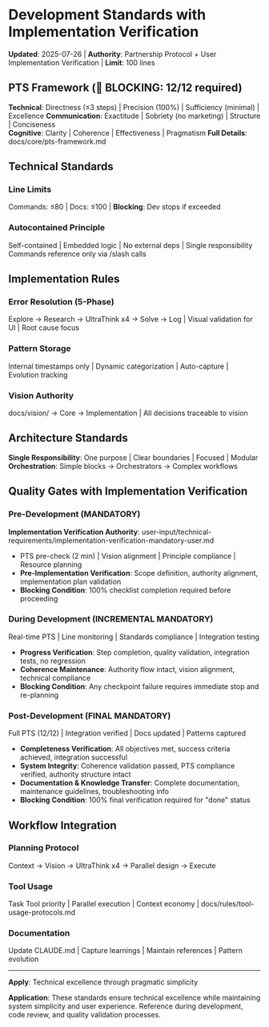 # Development Standards with Implementation Verification

**Updated**: 2025-07-26 | **Authority**: Partnership Protocol + User Implementation Verification | **Limit**: 100 lines

## PTS Framework (🛑 BLOCKING: 12/12 required)
**Technical**: Directness (≤3 steps) | Precision (100%) | Sufficiency (minimal) | Excellence
**Communication**: Exactitude | Sobriety (no marketing) | Structure | Conciseness  
**Cognitive**: Clarity | Coherence | Effectiveness | Pragmatism
**Full Details**: docs/core/pts-framework.md

## Technical Standards
### Line Limits
Commands: ≤80 | Docs: ≤100 | **Blocking**: Dev stops if exceeded

### Autocontained Principle
Self-contained | Embedded logic | No external deps | Single responsibility
Commands reference only via /slash calls

## Implementation Rules
### Error Resolution (5-Phase)
Explore → Research → UltraThink x4 → Solve → Log | Visual validation for UI | Root cause focus

### Pattern Storage
Internal timestamps only | Dynamic categorization | Auto-capture | Evolution tracking

### Vision Authority
docs/vision/ → Core → Implementation | All decisions traceable to vision

## Architecture Standards
**Single Responsibility**: One purpose | Clear boundaries | Focused | Modular
**Orchestration**: Simple blocks → Orchestrators → Complex workflows

## Quality Gates with Implementation Verification
### Pre-Development (MANDATORY)
**Implementation Verification Authority**: user-input/technical-requirements/implementation-verification-mandatory-user.md
- PTS pre-check (2 min) | Vision alignment | Principle compliance | Resource planning
- **Pre-Implementation Verification**: Scope definition, authority alignment, implementation plan validation
- **Blocking Condition**: 100% checklist completion required before proceeding

### During Development (INCREMENTAL MANDATORY)
Real-time PTS | Line monitoring | Standards compliance | Integration testing
- **Progress Verification**: Step completion, quality validation, integration tests, no regression
- **Coherence Maintenance**: Authority flow intact, vision alignment, technical compliance
- **Blocking Condition**: Any checkpoint failure requires immediate stop and re-planning

### Post-Development (FINAL MANDATORY)
Full PTS (12/12) | Integration verified | Docs updated | Patterns captured
- **Completeness Verification**: All objectives met, success criteria achieved, integration successful
- **System Integrity**: Coherence validation passed, PTS compliance verified, authority structure intact
- **Documentation & Knowledge Transfer**: Complete documentation, maintenance guidelines, troubleshooting info
- **Blocking Condition**: 100% final verification required for "done" status

## Workflow Integration
### Planning Protocol
Context → Vision → UltraThink x4 → Parallel design → Execute

### Tool Usage
Task Tool priority | Parallel execution | Context economy | docs/rules/tool-usage-protocols.md

### Documentation
Update CLAUDE.md | Capture learnings | Maintain references | Pattern evolution

---
**Apply**: Technical excellence through pragmatic simplicity

**Application**: These standards ensure technical excellence while maintaining system simplicity and user experience. Reference during development, code review, and quality validation processes.